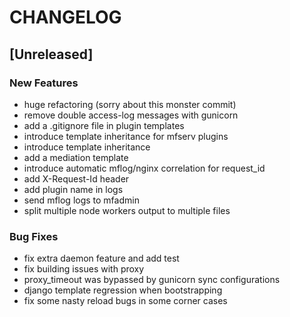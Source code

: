 # CHANGELOG


## [Unreleased]

### New Features
- huge refactoring (sorry about this monster commit)
- remove double access-log messages with gunicorn
- add a .gitignore file in plugin templates
- introduce template inheritance for mfserv plugins
- introduce template inheritance
- add a mediation template
- introduce automatic mflog/nginx correlation for request_id
- add X-Request-Id header
- add plugin name in logs
- send mflog logs to mfadmin
- split multiple node workers output to multiple files


### Bug Fixes
- fix extra daemon feature and add test
- fix building issues with proxy
- proxy_timeout was bypassed by gunicorn sync configurations
- django template regression when bootstrapping
- fix some nasty reload bugs in some corner cases





